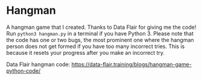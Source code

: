 # Hangman

A hangman game that I created. Thanks to Data Flair for giving me the code! Run `python3 hangman.py` in a terminal if you have Python 3. Please note that the code has one or two bugs, the most prominent one where the hangman person does not get formed if you have too many incorrect tries. This is because it resets your progress after you make an incorrect try.

Data Flair hangman code: https://data-flair.training/blogs/hangman-game-python-code/
